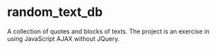 # random_text_db
A collection of quotes and blocks of texts. The project is an exercise in using JavaScript AJAX without JQuery.
